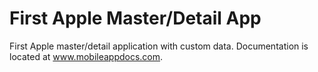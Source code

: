 First Apple Master/Detail App
================================

First Apple master/detail application with custom data. Documentation is located at www.mobileappdocs.com.
